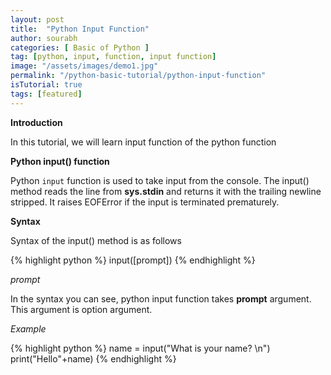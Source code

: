 ```yaml
---
layout: post
title:  "Python Input Function"
author: sourabh
categories: [ Basic of Python ]
tag: [python, input, function, input function]
image: "/assets/images/demo1.jpg"
permalink: "/python-basic-tutorial/python-input-function"
isTutorial: true
tags: [featured]
---
```


**Introduction**

In this tutorial, we will learn input function of the python function

**Python input() function**

Python `input` function is used to take input from the console. The input() method reads the line from **sys.stdin** and returns it with the trailing newline stripped. It raises EOFError if the input is terminated prematurely.

**Syntax**

Syntax of the input() method is as follows

{% highlight python %} 
input([prompt])
{% endhighlight %}

*prompt*

In the syntax you can see, python input function takes **prompt** argument. This argument is option argument.

*Example*

{% highlight python %} 
name = input("What is your name? \n")
print("Hello"+name)
{% endhighlight %}
